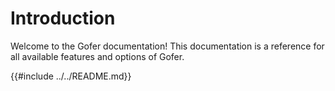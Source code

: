 # Introduction

Welcome to the Gofer documentation! This documentation is a reference for all available features and options of Gofer.

{{#include ../../README.md}}
